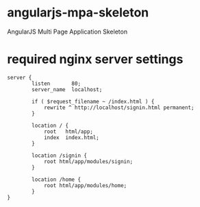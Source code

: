 # angularjs-mpa-skeleton
AngularJS Multi Page Application Skeleton

# required nginx server settings

```
server {
        listen       80;
        server_name  localhost;

        if ( $request_filename ~ /index.html ) {
            rewrite ^ http://localhost/signin.html permanent;
        }

        location / {
            root   html/app;
            index  index.html;
        }

        location /signin {
            root html/app/modules/signin;
        }

        location /home {
            root html/app/modules/home;
        }
}
```